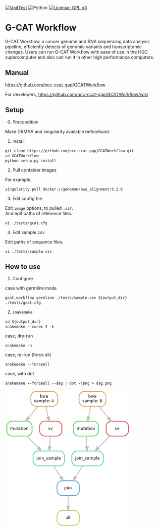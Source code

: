 [![UnitTest](https://github.com/ncc-ccat-gap/GCATWorkflow/actions/workflows/UnitTest.yml/badge.svg)](https://github.com/ncc-ccat-gap/GCATWorkflow/actions/workflows/UnitTest.yml)
![Python](https://img.shields.io/badge/python-3.7%20%7C%203.8%20%7C%203.9%20%7C%203.10-blue.svg)
[![License: GPL v3](https://img.shields.io/badge/License-GPL%20v3-blue.svg)](https://www.gnu.org/licenses/gpl-3.0)

G-CAT Workflow
===============
G-CAT Workflow, a cancer genome and RNA sequencing data analysis pipeline, efficiently detects of genomic variants and transcriptomic changes. Users can run G-CAT Workflow with ease of use in the HGC supercomputer and also can run it in other high performance computers.

## Manual
https://github.com/ncc-ccat-gap/GCATWorkflow

For developers, https://github.com/ncc-ccat-gap/GCATWorkflow/wiki

## Setup

0. Precondition

Make DRMAA and singularity available beforehand.

1. Install

```
git clone https://github.com/ncc-ccat-gap/GCATWorkflow.git
cd GCATWorkflow
python setup.py install
```

2. Pull container images

For example,
```
singularity pull docker://genomon/bwa_alignment:0.2.0
```

3. Edit config file

Edit `image` options, to pulled `.sif`.  
And edit paths of reference files.
```
vi ./tests/gcat.cfg
```

4. Edit sample.csv

Edit paths of sequence files.
```
vi ./tests/sample.csv
```

## How to use

1. Configure

case with germline mode
```
gcat_workflow germline ./tests/sample.csv ${output_dir} ./tests/gcat.cfg
```


2. `snakemake`
```
cd ${output_dir}
snakemake --cores 4 -k
```

case, dry-run
```
snakemake -n
```

case, re-run (force all)
```
snakemake --forceall
```

case, with dot
```
snakemake --forceall --dag | dot -Tpng > dag.png
```

![](./doc/dag.png)
